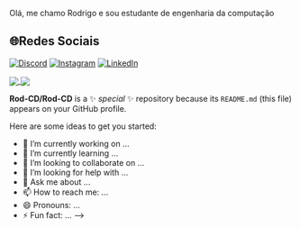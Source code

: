 Olá, me chamo Rodrigo e sou estudante de engenharia da computação 

## 🌐Redes Sociais
[![Discord](https://img.shields.io/badge/Discord-%237289DA.svg?logo=discord&logoColor=white)](https://discordapp.com/users/307465705509486602) [![Instagram](https://img.shields.io/badge/Instagram-%23E4405F.svg?logo=Instagram&logoColor=white)](https://www.instagram.com/rodri_cd02/) [![LinkedIn](https://img.shields.io/badge/LinkedIn-%230077B5.svg?logo=linkedin&logoColor=white)](https://www.linkedin.com/in/rodrigo-dalmaschio-7624091b6/)

<a href="https://github.com/Rod-CD">
  <img align="center" src="https://github-readme-stats.vercel.app/api?username=Rod-CD&count_private=true&hide=contribs&count_private=true&show_icons=true&theme=midnight-purple" />
</a>
<a href="https://github.com/anuraghazra/github-readme-stats">
  <img align="center" src="https://github-readme-stats.vercel.app/api/top-langs/?username=Rod-CD&layout=compact&theme=midnight-purple" />
</a>

**Rod-CD/Rod-CD** is a ✨ _special_ ✨ repository because its `README.md` (this file) appears on your GitHub profile.

Here are some ideas to get you started:

- 🔭 I’m currently working on ...
- 🌱 I’m currently learning ...
- 👯 I’m looking to collaborate on ...
- 🤔 I’m looking for help with ...
- 💬 Ask me about ...
- 📫 How to reach me: ...
- 😄 Pronouns: ...
- ⚡ Fun fact: ...
-->
